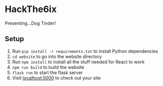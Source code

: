 # HackThe6ix
 Presenting...Dog Tinder!

## Setup
1. Run `pip install -r requirements.txt` to install Python dependencies
2. `cd website` to go into the website directory
3. Run `npm install` to install all the stuff needed for React to work
4. `npm run build` to build the website
5. `flask run` to start the flask server
6. Visit [localhost:5000](http://localhost:5000/) to check out your site
